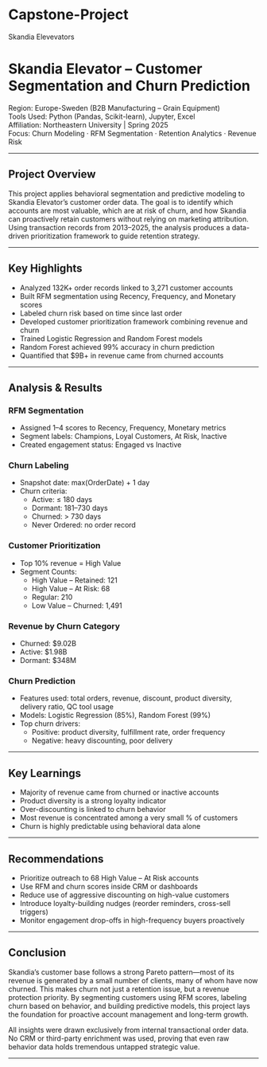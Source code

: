 # Capstone-Project
Skandia Elevevators


#  Skandia Elevator – Customer Segmentation and Churn Prediction

 Region: Europe-Sweden (B2B Manufacturing – Grain Equipment)  
 Tools Used: Python (Pandas, Scikit-learn), Jupyter, Excel  
 Affiliation: Northeastern University | Spring 2025  
 Focus: Churn Modeling · RFM Segmentation · Retention Analytics · Revenue Risk

---
## Project Overview

This project applies behavioral segmentation and predictive modeling to Skandia Elevator’s customer order data. The goal is to identify which accounts are most valuable, which are at risk of churn, and how Skandia can proactively retain customers without relying on marketing attribution. Using transaction records from 2013–2025, the analysis produces a data-driven prioritization framework to guide retention strategy.

----

##  Key Highlights

- Analyzed 132K+ order records linked to 3,271 customer accounts  
- Built RFM segmentation using Recency, Frequency, and Monetary scores  
- Labeled churn risk based on time since last order  
- Developed customer prioritization framework combining revenue and churn  
- Trained Logistic Regression and Random Forest models  
- Random Forest achieved 99% accuracy in churn prediction  
- Quantified that $9B+ in revenue came from churned accounts

---

##  Analysis & Results

### RFM Segmentation  
- Assigned 1–4 scores to Recency, Frequency, Monetary metrics  
- Segment labels: Champions, Loyal Customers, At Risk, Inactive  
- Created engagement status: Engaged vs Inactive

### Churn Labeling  
- Snapshot date: max(OrderDate) + 1 day  
- Churn criteria:  
  - Active: ≤ 180 days  
  - Dormant: 181–730 days  
  - Churned: > 730 days  
  - Never Ordered: no order record

### Customer Prioritization  
- Top 10% revenue = High Value  
- Segment Counts:
  - High Value – Retained: 121  
  - High Value – At Risk: 68  
  - Regular: 210  
  - Low Value – Churned: 1,491

### Revenue by Churn Category  
- Churned: $9.02B  
- Active: $1.98B  
- Dormant: $348M  

### Churn Prediction  
- Features used: total orders, revenue, discount, product diversity, delivery ratio, QC tool usage  
- Models: Logistic Regression (85%), Random Forest (99%)  
- Top churn drivers:  
  - Positive: product diversity, fulfillment rate, order frequency  
  - Negative: heavy discounting, poor delivery

---

##  Key Learnings

- Majority of revenue came from churned or inactive accounts  
- Product diversity is a strong loyalty indicator  
- Over-discounting is linked to churn behavior  
- Most revenue is concentrated among a very small % of customers  
- Churn is highly predictable using behavioral data alone

---

##  Recommendations

- Prioritize outreach to 68 High Value – At Risk accounts  
- Use RFM and churn scores inside CRM or dashboards  
- Reduce use of aggressive discounting on high-value customers  
- Introduce loyalty-building nudges (reorder reminders, cross-sell triggers)  
- Monitor engagement drop-offs in high-frequency buyers proactively

---

##  Conclusion

Skandia’s customer base follows a strong Pareto pattern—most of its revenue is generated by a small number of clients, many of whom have now churned. This makes churn not just a retention issue, but a revenue protection priority. By segmenting customers using RFM scores, labeling churn based on behavior, and building predictive models, this project lays the foundation for proactive account management and long-term growth.

All insights were drawn exclusively from internal transactional order data. No CRM or third-party enrichment was used, proving that even raw behavior data holds tremendous untapped strategic value.

---



